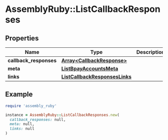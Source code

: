 # AssemblyRuby::ListCallbackResponses

## Properties

| Name | Type | Description | Notes |
| ---- | ---- | ----------- | ----- |
| **callback_responses** | [**Array&lt;CallbackResponse&gt;**](CallbackResponse.md) |  | [optional] |
| **meta** | [**ListBpayAccountsMeta**](ListBpayAccountsMeta.md) |  | [optional] |
| **links** | [**ListCallbackResponsesLinks**](ListCallbackResponsesLinks.md) |  | [optional] |

## Example

```ruby
require 'assembly_ruby'

instance = AssemblyRuby::ListCallbackResponses.new(
  callback_responses: null,
  meta: null,
  links: null
)
```

